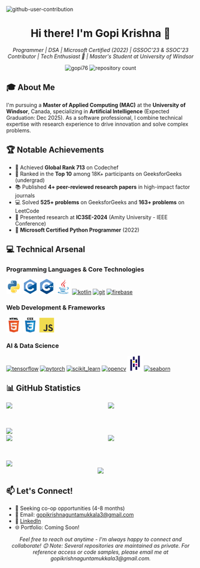 ![github-user-contribution](https://user-images.githubusercontent.com/107085222/199017161-25e16be2-553d-484e-a505-f3deac37a339.svg)

<h1 align="center">Hi there! I'm Gopi Krishna 👋</h1>

<p align="center">
  <em>Programmer | DSA | Microsoft Certified (2022) | GSSOC'23 & SSOC'23 Contributor | Tech Enthusiast 🚀 | Master's Student at University of Windsor</em>
</p>

<div align="center">
  <img src="https://komarev.com/ghpvc/?username=gopi76&label=Profile%20views&color=0e75b6&style=flat" alt="gopi76" />
<img src="https://img.shields.io/badge/Repositories-45%20public%20|%2010%20private-0e75b6?style=flat&logo=github" alt="repository count"/>
</div>

## 🎓 About Me

I'm pursuing a **Master of Applied Computing (MAC)** at the **University of Windsor**, Canada, specializing in **Artificial Intelligence** (Expected Graduation: Dec 2025). As a software professional, I combine technical expertise with research experience to drive innovation and solve complex problems.

## 🏆 Notable Achievements

- 🌟 Achieved **Global Rank 713** on Codechef
- 🏅 Ranked in the **Top 10** among 18K+ participants on GeeksforGeeks (undergrad)
- 📚 Published **4+ peer-reviewed research papers** in high-impact factor journals
- 💻 Solved **525+ problems** on GeeksforGeeks and **163+ problems** on LeetCode
- 🎯 Presented research at **IC3SE-2024** (Amity University - IEEE Conference)
- 📜 **Microsoft Certified Python Programmer** (2022)

## 💻 Technical Arsenal

### Programming Languages & Core Technologies
<p align="left">
<a href="https://www.python.org" target="_blank"><img src="https://raw.githubusercontent.com/devicons/devicon/master/icons/python/python-original.svg" alt="python" width="40" height="40"/></a>
<a href="https://www.cprogramming.com/"><img src="https://raw.githubusercontent.com/devicons/devicon/master/icons/c/c-original.svg" alt="c" width="40" height="40"/></a>
<a href="https://www.w3schools.com/cpp/"><img src="https://raw.githubusercontent.com/devicons/devicon/master/icons/cplusplus/cplusplus-original.svg" alt="cplusplus" width="40" height="40"/></a>
<a href="https://www.java.com"><img src="https://raw.githubusercontent.com/devicons/devicon/master/icons/java/java-original.svg" alt="java" width="40" height="40"/></a>
<a href="https://kotlinlang.org"><img src="https://www.vectorlogo.zone/logos/kotlinlang/kotlinlang-icon.svg" alt="kotlin" width="40" height="40"/></a>
<a href="https://git-scm.com/"><img src="https://www.vectorlogo.zone/logos/git-scm/git-scm-icon.svg" alt="git" width="40" height="40"/></a>
<a href="https://firebase.google.com/"><img src="https://www.vectorlogo.zone/logos/firebase/firebase-icon.svg" alt="firebase" width="40" height="40"/></a>
</p>

### Web Development & Frameworks
<p align="left">
<a href="https://www.w3.org/html/"><img src="https://raw.githubusercontent.com/devicons/devicon/master/icons/html5/html5-original-wordmark.svg" alt="html5" width="40" height="40"/></a>
<a href="https://www.w3schools.com/css/"><img src="https://raw.githubusercontent.com/devicons/devicon/master/icons/css3/css3-original-wordmark.svg" alt="css3" width="40" height="40"/></a>
<a href="https://developer.mozilla.org/en-US/docs/Web/JavaScript"><img src="https://raw.githubusercontent.com/devicons/devicon/master/icons/javascript/javascript-original.svg" alt="javascript" width="40" height="40"/></a>
</p>

### AI & Data Science
<p align="left">
<a href="https://www.tensorflow.org"><img src="https://www.vectorlogo.zone/logos/tensorflow/tensorflow-icon.svg" alt="tensorflow" width="40" height="40"/></a>
<a href="https://pytorch.org/"><img src="https://www.vectorlogo.zone/logos/pytorch/pytorch-icon.svg" alt="pytorch" width="40" height="40"/></a>
<a href="https://scikit-learn.org/"><img src="https://upload.wikimedia.org/wikipedia/commons/0/05/Scikit_learn_logo_small.svg" alt="scikit_learn" width="40" height="40"/></a>
<a href="https://opencv.org/"><img src="https://www.vectorlogo.zone/logos/opencv/opencv-icon.svg" alt="opencv" width="40" height="40"/></a>
<a href="https://pandas.pydata.org/"><img src="https://raw.githubusercontent.com/devicons/devicon/2ae2a900d2f041da66e950e4d48052658d850630/icons/pandas/pandas-original.svg" alt="pandas" width="40" height="40"/></a>
<a href="https://seaborn.pydata.org/"><img src="https://seaborn.pydata.org/_images/logo-mark-lightbg.svg" alt="seaborn" width="40" height="40"/></a>
</p>

## 📊 GitHub Statistics  
<div>
<img align="left" src="http://github-profile-summary-cards.vercel.app/api/cards/stats?username=gopi76&theme=2077" width="46%" />
<img align="right" src="https://streak-stats.demolab.com/?user=gopi76&_border=true&theme=dark&hide_border=true&theme=react" width="46%" />
</div>
<br/><br/><br/><br/>

<img src="https://user-images.githubusercontent.com/73097560/115834477-dbab4500-a447-11eb-908a-139a6edaec5c.gif">

<div>
<img align="left" src="http://github-profile-summary-cards.vercel.app/api/cards/repos-per-language?username=gopi76&theme=2077" width="46%" />
<img align="right" src="http://github-profile-summary-cards.vercel.app/api/cards/most-commit-language?username=gopi76&theme=2077" width="46%" />
</div>
<br/><br/><br/><br/>

<img src="https://user-images.githubusercontent.com/73097560/115834477-dbab4500-a447-11eb-908a-139a6edaec5c.gif">

<div align="center">    
<img src="http://github-profile-summary-cards.vercel.app/api/cards/profile-details?username=gopi76&theme=2077" style="height: 300px" />
</div>

## 📫 Let's Connect!

- 🎯 Seeking co-op opportunities (4-8 months)
- 📧 Email: gopikrishnaguntamukkala3@gmail.com
- 💼 [LinkedIn](https://www.linkedin.com/in/gopi76/)
- 🌐 Portfolio: Coming Soon!

<p align="center">
<em>Feel free to reach out anytime - I'm always happy to connect and collaborate! 😊</em>
  <em>Note: Several repositories are maintained as private. For reference access or code samples, please email me at gopikrishnaguntamukkala3@gmail.com.</em>
</p>

